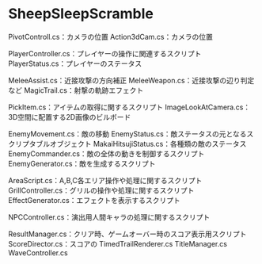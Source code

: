 # SheepSleepScramble


PivotControll.cs：カメラの位置
Action3dCam.cs：カメラの位置

PlayerController.cs：プレイヤーの操作に関連するスクリプト
PlayerStatus.cs：プレイヤーのステータス

MeleeAssist.cs：近接攻撃の方向補正
MeleeWeapon.cs：近接攻撃の辺り判定など
MagicTrail.cs：射撃の軌跡エフェクト

PickItem.cs：アイテムの取得に関するスクリプト
ImageLookAtCamera.cs：3D空間に配置する2D画像のビルボード

EnemyMovement.cs：敵の移動
EnemyStatus.cs：敵ステータスの元となるスクリプタブルオブジェクト
MakaiHitsujiStatus.cs：各種類の敵のステータス
EnemyCommander.cs：敵の全体の動きを制御するスクリプト
EnemyGenerator.cs：敵を生成するスクリプト

AreaScript.cs：A,B,C各エリア操作や処理に関するスクリプト
GrillController.cs：グリルの操作や処理に関するスクリプト
EffectGenerator.cs：エフェクトを表示するスクリプト

NPCController.cs：演出用人間キャラの処理に関するスクリプト

ResultManager.cs：クリア時、ゲームオーバー時のスコア表示用スクリプト
ScoreDirector.cs：スコアの
TimedTrailRenderer.cs
TitleManager.cs
WaveController.cs
